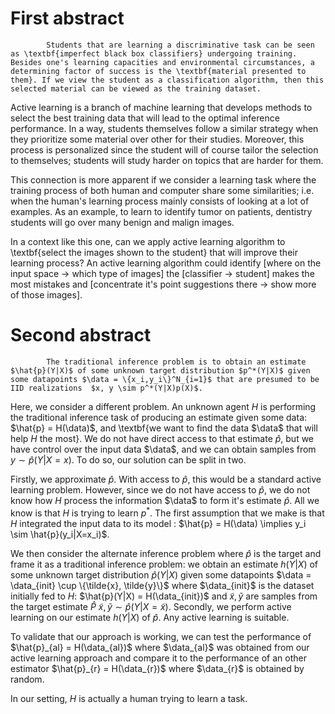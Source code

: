 # First abstract 
            Students that are learning a discriminative task can be seen as \textbf{imperfect black box classifiers} undergoing training. Besides one's learning capacities and environmental circumstances, a determining factor of success is the \textbf{material presented to them}. If we view the student as a classification algorithm, then this selected material can be viewed as the training dataset. 

Active learning is a branch of machine learning that develops methods to select the best training data that will lead to the optimal inference performance. In a way, students themselves follow a similar strategy when they prioritize some material over other for their studies. Moreover, this process is personalized since the student will of course tailor the selection to themselves; students will study harder on topics that are harder for them.

This connection is more apparent if we consider a learning task where the training process of both human and computer share some similarities; i.e. when the human's learning process mainly consists of looking at a lot of examples. As an example, to learn to identify tumor on patients, dentistry students will go over many benign and malign images. 

In a context like this one, can we apply active learning algorithm to \textbf{select the images shown to the student} that will improve their learning process? An active learning algorithm could identify [where on the input space $\rightarrow$ which type of images] the [classifier $\rightarrow$ student] makes the most mistakes and [concentrate it's point suggestions there $\rightarrow$ show more of those images]. 
# Second abstract
            The traditional inference problem is to obtain an estimate $\hat{p}(Y|X)$ of some unknown target distribution $p^*(Y|X)$ given some datapoints $\data = \{x_i,y_i\}^N_{i=1}$ that are presumed to be IID realizations  $x, y \sim p^*(Y|X)p(X)$.

Here, we consider a different problem. An unknown agent $H$ is performing the traditional inference task of producing an estimate given some data: $\hat{p}  = H(\data)$, and \textbf{we want to find the data $\data$ that will help $H$ the most}. We do not have direct access to that estimate $\hat{p}$, but we have control over the input data $\data$, and we can obtain samples from $y\sim \hat{p}(Y|X=x)$. To do so, our solution can be split in two.

Firstly, we approximate $\hat{p}$. With access to $\hat{p}$, this would be a standard active learning problem. However, since we do not have access to $\hat{p}$, we do not know how $H$ process the information $\data$ to form it's estimate $\hat{p}$. All we know is that $H$ is trying to learn $p^*$. The first assumption that we make is that $H$ integrated the input data to its model : $\hat{p}  = H(\data) \implies y_i \sim \hat{p}(y_i|X=x_i)$.

We then consider the alternate inference problem where $\hat{p}$ is the target and frame it as a traditional inference problem: we obtain an estimate $h(Y|X)$ of some unknown target distribution $\hat{p}(Y|X)$ given some datapoints $\data = \data_{init} \cup \{\tilde{x}, \tilde{y}\}$ where $\data_{init}$ is the dataset initially fed to $H$: $\hat{p}(Y|X) = H(\data_{init})$ and $\tilde{x}, \tilde{y}$ are samples from the target estimate $\hat{P}$ $\tilde{x}, \tilde{y} \sim \hat{p}(Y|X=\tilde{x})$. Secondly, we perform active learning on our estimate $h(Y|X)$ of $\hat{p}$. Any active learning is suitable.

To validate that our approach is working, we can test the performance of $\hat{p}_{al} = H(\data_{al})$ where $\data_{al}$ was obtained from our active learning approach and compare it to the performance of an other  estimator $\hat{p}_{r} = H(\data_{r})$ where $\data_{r}$ is obtained by random.

In our setting, $H$ is actually a human trying to learn a task.
  